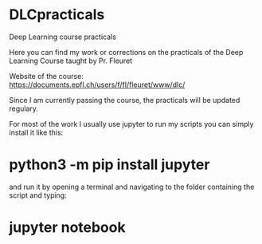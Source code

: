 # DLCpracticals
Deep Learning course practicals

Here you can find my work or corrections on the practicals of the Deep Learning Course taught by Pr. Fleuret 

Website of the course: https://documents.epfl.ch/users/f/fl/fleuret/www/dlc/

Since I am currently passing the course, the practicals will be updated regulary.

For most of the work I usually use jupyter to run my scripts you can simply install it like this:
# python3 -m pip install jupyter
and run it by opening a terminal and navigating to the folder containing the script and typing:
# jupyter notebook
